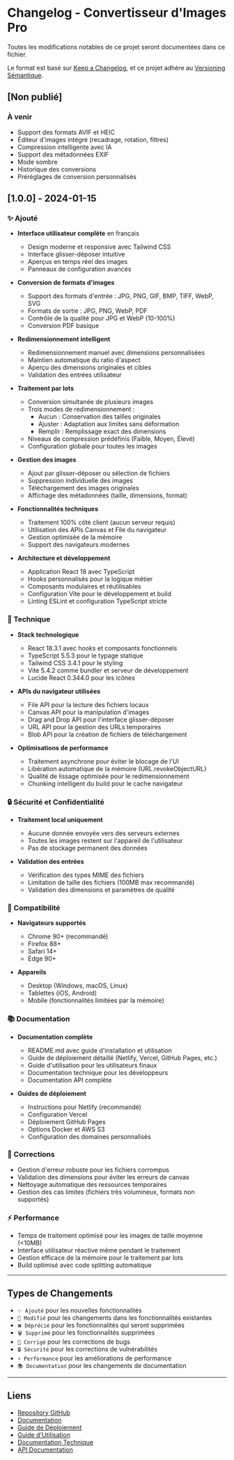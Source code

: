 # Changelog - Convertisseur d'Images Pro

Toutes les modifications notables de ce projet seront documentées dans ce fichier.

Le format est basé sur [Keep a Changelog](https://keepachangelog.com/fr/1.0.0/),
et ce projet adhère au [Versioning Sémantique](https://semver.org/lang/fr/).

## [Non publié]

### À venir
- Support des formats AVIF et HEIC
- Éditeur d'images intégré (recadrage, rotation, filtres)
- Compression intelligente avec IA
- Support des métadonnées EXIF
- Mode sombre
- Historique des conversions
- Préréglages de conversion personnalisés

## [1.0.0] - 2024-01-15

### ✨ Ajouté
- **Interface utilisateur complète** en français
  - Design moderne et responsive avec Tailwind CSS
  - Interface glisser-déposer intuitive
  - Aperçus en temps réel des images
  - Panneaux de configuration avancés

- **Conversion de formats d'images**
  - Support des formats d'entrée : JPG, PNG, GIF, BMP, TIFF, WebP, SVG
  - Formats de sortie : JPG, PNG, WebP, PDF
  - Contrôle de la qualité pour JPG et WebP (10-100%)
  - Conversion PDF basique

- **Redimensionnement intelligent**
  - Redimensionnement manuel avec dimensions personnalisées
  - Maintien automatique du ratio d'aspect
  - Aperçu des dimensions originales et cibles
  - Validation des entrées utilisateur

- **Traitement par lots**
  - Conversion simultanée de plusieurs images
  - Trois modes de redimensionnement :
    - Aucun : Conservation des tailles originales
    - Ajuster : Adaptation aux limites sans déformation
    - Remplir : Remplissage exact des dimensions
  - Niveaux de compression prédéfinis (Faible, Moyen, Élevé)
  - Configuration globale pour toutes les images

- **Gestion des images**
  - Ajout par glisser-déposer ou sélection de fichiers
  - Suppression individuelle des images
  - Téléchargement des images originales
  - Affichage des métadonnées (taille, dimensions, format)

- **Fonctionnalités techniques**
  - Traitement 100% côté client (aucun serveur requis)
  - Utilisation des APIs Canvas et File du navigateur
  - Gestion optimisée de la mémoire
  - Support des navigateurs modernes

- **Architecture et développement**
  - Application React 18 avec TypeScript
  - Hooks personnalisés pour la logique métier
  - Composants modulaires et réutilisables
  - Configuration Vite pour le développement et build
  - Linting ESLint et configuration TypeScript stricte

### 🔧 Technique
- **Stack technologique**
  - React 18.3.1 avec hooks et composants fonctionnels
  - TypeScript 5.5.3 pour le typage statique
  - Tailwind CSS 3.4.1 pour le styling
  - Vite 5.4.2 comme bundler et serveur de développement
  - Lucide React 0.344.0 pour les icônes

- **APIs du navigateur utilisées**
  - File API pour la lecture des fichiers locaux
  - Canvas API pour la manipulation d'images
  - Drag and Drop API pour l'interface glisser-déposer
  - URL API pour la gestion des URLs temporaires
  - Blob API pour la création de fichiers de téléchargement

- **Optimisations de performance**
  - Traitement asynchrone pour éviter le blocage de l'UI
  - Libération automatique de la mémoire (URL.revokeObjectURL)
  - Qualité de lissage optimisée pour le redimensionnement
  - Chunking intelligent du build pour le cache navigateur

### 🔒 Sécurité et Confidentialité
- **Traitement local uniquement**
  - Aucune donnée envoyée vers des serveurs externes
  - Toutes les images restent sur l'appareil de l'utilisateur
  - Pas de stockage permanent des données

- **Validation des entrées**
  - Vérification des types MIME des fichiers
  - Limitation de taille des fichiers (100MB max recommandé)
  - Validation des dimensions et paramètres de qualité

### 📱 Compatibilité
- **Navigateurs supportés**
  - Chrome 90+ (recommandé)
  - Firefox 88+
  - Safari 14+
  - Edge 90+

- **Appareils**
  - Desktop (Windows, macOS, Linux)
  - Tablettes (iOS, Android)
  - Mobile (fonctionnalités limitées par la mémoire)

### 📚 Documentation
- **Documentation complète**
  - README.md avec guide d'installation et utilisation
  - Guide de déploiement détaillé (Netlify, Vercel, GitHub Pages, etc.)
  - Guide d'utilisation pour les utilisateurs finaux
  - Documentation technique pour les développeurs
  - Documentation API complète

- **Guides de déploiement**
  - Instructions pour Netlify (recommandé)
  - Configuration Vercel
  - Déploiement GitHub Pages
  - Options Docker et AWS S3
  - Configuration des domaines personnalisés

### 🐛 Corrections
- Gestion d'erreur robuste pour les fichiers corrompus
- Validation des dimensions pour éviter les erreurs de canvas
- Nettoyage automatique des ressources temporaires
- Gestion des cas limites (fichiers très volumineux, formats non supportés)

### ⚡ Performance
- Temps de traitement optimisé pour les images de taille moyenne (<10MB)
- Interface utilisateur réactive même pendant le traitement
- Gestion efficace de la mémoire pour le traitement par lots
- Build optimisé avec code splitting automatique

---

## Types de Changements

- `✨ Ajouté` pour les nouvelles fonctionnalités
- `🔧 Modifié` pour les changements dans les fonctionnalités existantes
- `❌ Déprécié` pour les fonctionnalités qui seront supprimées
- `🗑️ Supprimé` pour les fonctionnalités supprimées
- `🐛 Corrigé` pour les corrections de bugs
- `🔒 Sécurité` pour les corrections de vulnérabilités
- `⚡ Performance` pour les améliorations de performance
- `📚 Documentation` pour les changements de documentation

---

## Liens

- [Repository GitHub](https://github.com/votre-username/convertisseur-images-pro)
- [Documentation](./README.md)
- [Guide de Déploiement](./docs/DEPLOYMENT.md)
- [Guide d'Utilisation](./docs/USER_GUIDE.md)
- [Documentation Technique](./docs/TECHNICAL.md)
- [API Documentation](./docs/API.md)